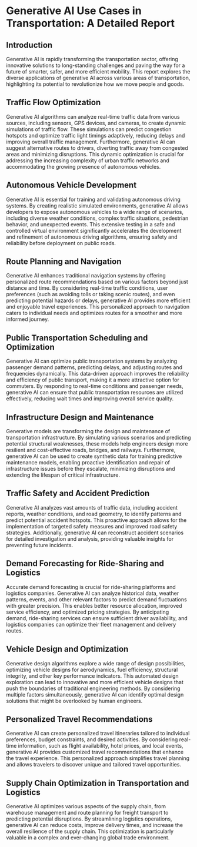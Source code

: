 # Generative AI Use Cases in Transportation: A Detailed Report

## Introduction

Generative AI is rapidly transforming the transportation sector, offering innovative solutions to long-standing challenges and paving the way for a future of smarter, safer, and more efficient mobility. This report explores the diverse applications of generative AI across various areas of transportation, highlighting its potential to revolutionize how we move people and goods.

## Traffic Flow Optimization

Generative AI algorithms can analyze real-time traffic data from various sources, including sensors, GPS devices, and cameras, to create dynamic simulations of traffic flow. These simulations can predict congestion hotspots and optimize traffic light timings adaptively, reducing delays and improving overall traffic management. Furthermore, generative AI can suggest alternative routes to drivers, diverting traffic away from congested areas and minimizing disruptions.  This dynamic optimization is crucial for addressing the increasing complexity of urban traffic networks and accommodating the growing presence of autonomous vehicles.

## Autonomous Vehicle Development

Generative AI is essential for training and validating autonomous driving systems. By creating realistic simulated environments, generative AI allows developers to expose autonomous vehicles to a wide range of scenarios, including diverse weather conditions, complex traffic situations, pedestrian behavior, and unexpected events. This extensive testing in a safe and controlled virtual environment significantly accelerates the development and refinement of autonomous driving algorithms, ensuring safety and reliability before deployment on public roads.

## Route Planning and Navigation

Generative AI enhances traditional navigation systems by offering personalized route recommendations based on various factors beyond just distance and time. By considering real-time traffic conditions, user preferences (such as avoiding tolls or taking scenic routes), and even predicting potential hazards or delays, generative AI provides more efficient and enjoyable travel experiences. This personalized approach to navigation caters to individual needs and optimizes routes for a smoother and more informed journey.

## Public Transportation Scheduling and Optimization

Generative AI can optimize public transportation systems by analyzing passenger demand patterns, predicting delays, and adjusting routes and frequencies dynamically. This data-driven approach improves the reliability and efficiency of public transport, making it a more attractive option for commuters. By responding to real-time conditions and passenger needs, generative AI can ensure that public transportation resources are utilized effectively, reducing wait times and improving overall service quality.

## Infrastructure Design and Maintenance

Generative models are transforming the design and maintenance of transportation infrastructure. By simulating various scenarios and predicting potential structural weaknesses, these models help engineers design more resilient and cost-effective roads, bridges, and railways.  Furthermore, generative AI can be used to create synthetic data for training predictive maintenance models, enabling proactive identification and repair of infrastructure issues before they escalate, minimizing disruptions and extending the lifespan of critical infrastructure.

## Traffic Safety and Accident Prediction

Generative AI analyzes vast amounts of traffic data, including accident reports, weather conditions, and road geometry, to identify patterns and predict potential accident hotspots. This proactive approach allows for the implementation of targeted safety measures and improved road safety strategies.  Additionally, generative AI can reconstruct accident scenarios for detailed investigation and analysis, providing valuable insights for preventing future incidents.

## Demand Forecasting for Ride-Sharing and Logistics

Accurate demand forecasting is crucial for ride-sharing platforms and logistics companies. Generative AI can analyze historical data, weather patterns, events, and other relevant factors to predict demand fluctuations with greater precision. This enables better resource allocation, improved service efficiency, and optimized pricing strategies. By anticipating demand, ride-sharing services can ensure sufficient driver availability, and logistics companies can optimize their fleet management and delivery routes.

## Vehicle Design and Optimization

Generative design algorithms explore a wide range of design possibilities, optimizing vehicle designs for aerodynamics, fuel efficiency, structural integrity, and other key performance indicators. This automated design exploration can lead to innovative and more efficient vehicle designs that push the boundaries of traditional engineering methods. By considering multiple factors simultaneously, generative AI can identify optimal design solutions that might be overlooked by human engineers.

## Personalized Travel Recommendations

Generative AI can create personalized travel itineraries tailored to individual preferences, budget constraints, and desired activities. By considering real-time information, such as flight availability, hotel prices, and local events, generative AI provides customized travel recommendations that enhance the travel experience. This personalized approach simplifies travel planning and allows travelers to discover unique and tailored travel opportunities.


## Supply Chain Optimization in Transportation and Logistics

Generative AI optimizes various aspects of the supply chain, from warehouse management and route planning for freight transport to predicting potential disruptions. By streamlining logistics operations, generative AI can reduce costs, improve delivery times, and increase the overall resilience of the supply chain. This optimization is particularly valuable in a complex and ever-changing global trade environment.
